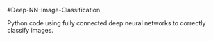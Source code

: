 #Deep-NN-Image-Classification

Python code using fully connected deep neural networks to correctly classify images.
